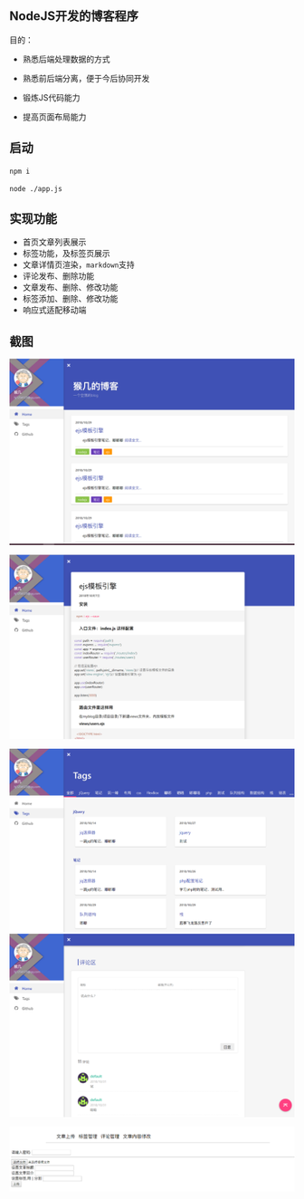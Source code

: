 ## NodeJS开发的博客程序

目的：

- 熟悉后端处理数据的方式

- 熟悉前后端分离，便于今后协同开发
- 锻炼JS代码能力
- 提高页面布局能力

## 启动

`npm i`

`node ./app.js`

## 实现功能

- 首页文章列表展示
- 标签功能，及标签页展示
- 文章详情页渲染，`markdown`支持
- 评论发布、删除功能
- 文章发布、删除、修改功能
- 标签添加、删除、修改功能
- 响应式适配移动端

## 截图

![首页](assets/首页.png)





![文章详情页](assets/文章详情页.png)



![标签](assets/标签.png)![评论](assets/评论.png)

![后台管理](assets/后台管理.png)